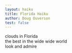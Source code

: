 ```yaml
---
layout: haiku
title: Florida Haiku
author: Doug Ouverson
test: false
---
```

clouds in Florida <br>
the best in the wide wide world <br>
look and admire <br>
